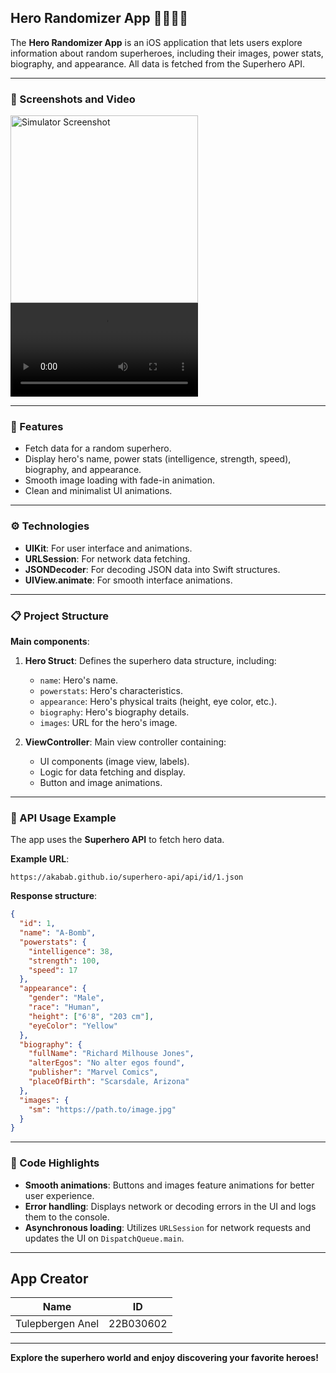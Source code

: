## Hero Randomizer App 🦸‍♂️🦸‍♀️

The **Hero Randomizer App** is an iOS application that lets users explore information about random superheroes, including their images, power stats, biography, and appearance. All data is fetched from the Superhero API.

---

### 📱 Screenshots and Video

<img src="https://github.com/user-attachments/assets/946d46f5-b8c6-4261-9bc1-11f8246d3633" width="300" alt="Simulator Screenshot">
<video src="https://github.com/user-attachments/assets/e416df84-bf88-4aac-b3ac-10e1e0349575.mp4" controls width="300"></video>

---

### 🚀 Features

- Fetch data for a random superhero.  
- Display hero's name, power stats (intelligence, strength, speed), biography, and appearance.  
- Smooth image loading with fade-in animation.  
- Clean and minimalist UI animations.  

---

### ⚙️ Technologies

- **UIKit**: For user interface and animations.  
- **URLSession**: For network data fetching.  
- **JSONDecoder**: For decoding JSON data into Swift structures.  
- **UIView.animate**: For smooth interface animations.  

---

### 📋 Project Structure

**Main components**:  

1. **Hero Struct**: Defines the superhero data structure, including:  
   - `name`: Hero's name.  
   - `powerstats`: Hero's characteristics.  
   - `appearance`: Hero's physical traits (height, eye color, etc.).  
   - `biography`: Hero's biography details.  
   - `images`: URL for the hero's image.  

2. **ViewController**: Main view controller containing:  
   - UI components (image view, labels).  
   - Logic for data fetching and display.  
   - Button and image animations.  

---

### 🧩 API Usage Example

The app uses the **Superhero API** to fetch hero data.  

**Example URL**:  
```  
https://akabab.github.io/superhero-api/api/id/1.json  
```  

**Response structure**:  
```json
{
  "id": 1,
  "name": "A-Bomb",
  "powerstats": {
    "intelligence": 38,
    "strength": 100,
    "speed": 17
  },
  "appearance": {
    "gender": "Male",
    "race": "Human",
    "height": ["6'8", "203 cm"],
    "eyeColor": "Yellow"
  },
  "biography": {
    "fullName": "Richard Milhouse Jones",
    "alterEgos": "No alter egos found",
    "publisher": "Marvel Comics",
    "placeOfBirth": "Scarsdale, Arizona"
  },
  "images": {
    "sm": "https://path.to/image.jpg"
  }
}
```

---

### 📖 Code Highlights

- **Smooth animations**: Buttons and images feature animations for better user experience.  
- **Error handling**: Displays network or decoding errors in the UI and logs them to the console.  
- **Asynchronous loading**: Utilizes `URLSession` for network requests and updates the UI on `DispatchQueue.main`.  

---

## App Creator


|       Name        |    ID     |
|-------------------|-----------|
| Tulepbergen Anel  | 22B030602 |

---

**Explore the superhero world and enjoy discovering your favorite heroes!**  
